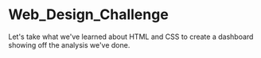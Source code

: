 # Web_Design_Challenge
Let's take what we've learned about HTML and CSS to create a dashboard showing off the analysis we've done.
